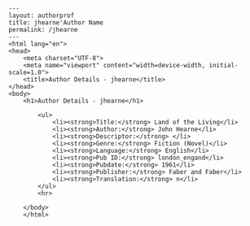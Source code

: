 
    ---
    layout: authorprof
    title: jhearne'Author Name 
    permalink: /jhearne
    ---
    <html lang="en">
    <head>
        <meta charset="UTF-8">
        <meta name="viewport" content="width=device-width, initial-scale=1.0">
        <title>Author Details - jhearne</title>
    </head>
    <body>
        <h1>Author Details - jhearne</h1>
        
            <ul>
                <li><strong>Title:</strong> Land of the Living</li>
                <li><strong>Author:</strong> John Hearne</li>
                <li><strong>Descriptor:</strong> </li>
                <li><strong>Genre:</strong> Fiction (Novel)</li>
                <li><strong>Language:</strong> English</li>
                <li><strong>Pub ID:</strong> london_engand</li>
                <li><strong>Pubdate:</strong> 1961</li>
                <li><strong>Publisher:</strong> Faber and Faber</li>
                <li><strong>Translation:</strong> n</li>
            </ul>
            <hr>
            
        </body>
        </html>
        